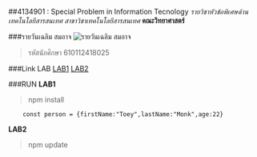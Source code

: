 ##4134901 : Special Problem in Information Tecnology
*รายวิชาหัวข้อพิเศษด้านเทคโนโลยีสารสนเทศ*
_สาขาวิชาเทคโนโลยีสารสนเทศ_
**คณะวิทยาศาสตร์**

###รายวันเฉลิม  สมอาจ
![รายวันเฉลิม  สมอาจ](https://scontent.fbkk14-1.fna.fbcdn.net/v/t39.30808-6/251342693_3078644565704057_6371842626223540622_n.jpg?_nc_cat=110&ccb=1-5&_nc_sid=e3f864&_nc_eui2=AeExdVr0fDx6ofvrg3U5ggqoG7OWmL1pnkMbs5aYvWmeQwVLc0S4HPbXPy1kZ93viehZKd2xc8yEz_BnTPCJvB41&_nc_ohc=H7VvgrZIxsIAX91XK9z&_nc_ht=scontent.fbkk14-1.fna&oh=68b6244a84530bf5668597f55f7a1894&oe=61A35C29)
>รหัสนักศึกษา 610112418025

###Link LAB
[LAB1](https://github.com/wonchaloem/4134901-2-64/tree/main/610112418025/LAB1)
[LAB2](https://github.com/wonchaloem/4134901-2-64/tree/main/LAB2)

###RUN
**LAB1**
> npm install
```
    const person = {firstName:"Toey",lastName:"Monk",age:22}
```
**LAB2**
>npm update